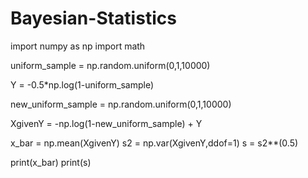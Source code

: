 # Bayesian-Statistics

import numpy as  np
import math

uniform_sample = np.random.uniform(0,1,10000)

Y = -0.5*np.log(1-uniform_sample)

new_uniform_sample = np.random.uniform(0,1,10000)

XgivenY = -np.log(1-new_uniform_sample) + Y

x_bar = np.mean(XgivenY)
s2 = np.var(XgivenY,ddof=1)
s = s2**(0.5)

print(x_bar)
print(s)

